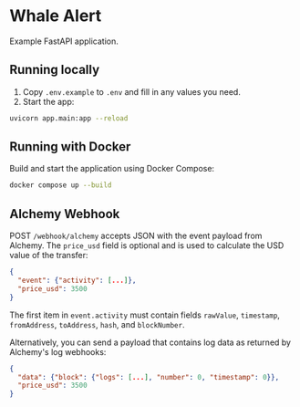 
# Whale Alert

Example FastAPI application.

## Running locally

1. Copy `.env.example` to `.env` and fill in any values you need.
2. Start the app:

```bash
uvicorn app.main:app --reload
```

## Running with Docker

Build and start the application using Docker Compose:

```bash
docker compose up --build
```

## Alchemy Webhook

POST `/webhook/alchemy` accepts JSON with the event payload from Alchemy. The
`price_usd` field is optional and is used to calculate the USD value of the
transfer:

```json
{
  "event": {"activity": [...]},
  "price_usd": 3500
}
```

The first item in `event.activity` must contain fields `rawValue`, `timestamp`,
`fromAddress`, `toAddress`, `hash`, and `blockNumber`.

Alternatively, you can send a payload that contains log data as returned by
Alchemy's log webhooks:

```json
{
  "data": {"block": {"logs": [...], "number": 0, "timestamp": 0}},
  "price_usd": 3500
}
```
